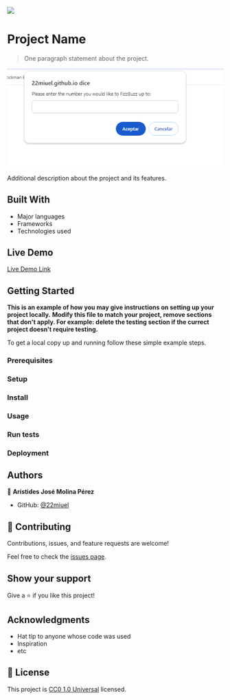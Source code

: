 ![](https://img.shields.io/badge/Uneweb-blue)

# Project Name

> One paragraph statement about the project.

![screenshot](./Captura%20de%20pantalla%202024-06-05%20134322.png)

Additional description about the project and its features.

## Built With

- Major languages
- Frameworks
- Technologies used

## Live Demo

[Live Demo Link](https://22miuel.github.io/Fizz-Buzz/)


## Getting Started

**This is an example of how you may give instructions on setting up your project locally.**
**Modify this file to match your project, remove sections that don't apply. For example: delete the testing section if the currect project doesn't require testing.**


To get a local copy up and running follow these simple example steps.

### Prerequisites

### Setup

### Install

### Usage

### Run tests

### Deployment



## Authors

👤 **Arístides José Molina Pérez**

- GitHub: [@22miuel](https://github.com/22miuel)


## 🤝 Contributing

Contributions, issues, and feature requests are welcome!

Feel free to check the [issues page](https://github.com/22miuel/Fizz-Buzz/issues).

## Show your support

Give a ⭐️ if you like this project!

## Acknowledgments

- Hat tip to anyone whose code was used
- Inspiration
- etc

## 📝 License

This project is [CC0 1.0 Universal](LICENSE) licensed.